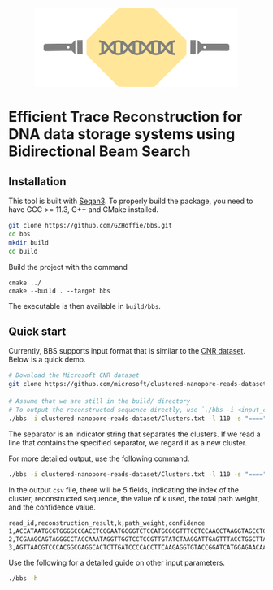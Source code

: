 
<p align="center">
  <img src="./logo.png" alt="Logo" width="400"/>
</p>

# Efficient Trace Reconstruction for DNA data storage systems using Bidirectional Beam Search


## Installation

This tool is built with [Seqan3](https://docs.seqan.de/seqan/3-master-user/index.html). To properly build the package, you need to have GCC >= 11.3, G++ and CMake installed.

```bash
git clone https://github.com/GZHoffie/bbs.git
cd bbs
mkdir build
cd build
```

Build the project with the command

```
cmake ../
cmake --build . --target bbs
```

The executable is then available in `build/bbs`.

## Quick start

Currently, BBS supports input format that is similar to the [CNR dataset](https://github.com/microsoft/clustered-nanopore-reads-dataset). Below is a quick demo.

```bash
# Download the Microsoft CNR dataset
git clone https://github.com/microsoft/clustered-nanopore-reads-dataset.git

# Assume that we are still in the build/ directory
# To output the reconstructed sequence directly, use `./bbs -i <input_clusters> -l <read_length> -s <cluster_separator> > <output_file_name>`
./bbs -i clustered-nanopore-reads-dataset/Clusters.txt -l 110 -s "====" > output.txt
```

The separator is an indicator string that separates the clusters. If we read a line that contains the specified separator, we regard it as a new cluster.

For more detailed output, use the following command.

```bash
./bbs -i clustered-nanopore-reads-dataset/Clusters.txt -l 110 -s "====" -o output.csv > /dev/null
```

In the output `csv` file, there will be 5 fields, indicating the index of the cluster, reconstructed sequence, the value of `k` used, the total path weight, and the confidence value.

```
read_id,reconstruction_result,k,path_weight,confidence
1,ACCATAATGCGTGGGGCCGACCTCGGAATGCGGTCTCCATGCGCGTTTCCTCCAACCTAAGGTAGCCTGTAGTTCATTGGACCTCTGATGGCGCTTATAGAAACCGGGAA,11,-14.9066,0.909951
2,TCGAAGCAGTAGGGCCTACCAAATAGGTTGGTCCTCCGTTGTATCTAAGGATTGAGTTTACCTGGCTTACACGGCAGGTACCGCCAATCTCGTCCGGCTCCGCGGCATCC,8,-32.2539,0.950223
3,AGTTAACGTCCCACGGCGAGGCACTCTTGATCCCCACCTTCAAGAGGTGTACCGGATCATGGAGAACAAGCATACGTCGCACGCACACCATTGGACGGCGAGTGCCGAGT,10,-44.4446,0.853414
```

Use the following for a detailed guide on other input parameters.

```bash
./bbs -h
```
